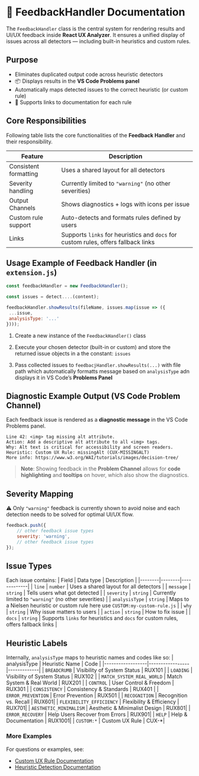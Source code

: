 # 🧾 FeedbackHandler Documentation

The `FeedbackHandler` class is the central system for rendering results and UI/UX feedback inside **React UX Analyzer**. It ensures a unified display of issues across all detectors — including built-in heuristics and custom rules.

## Purpose

- Eliminates duplicated output code across heuristic detectors
- 📦 Displays results in the **VS Code Problems panel**
- Automatically maps detected issues to the correct heuristic (or custom rule)
- 🔗 Supports links to documentation for each rule

## Core Responsibilities
Following table lists the core functionalities of the **Feedback Handler** and their responsibility.

| Feature | Description |
|--------|-------------|
| Consistent formatting | Uses a shared layout for all detectors |
| Severity handling | Currently limited to `"warning"` (no other severities) |
| Output Channels | Shows diagnostics + logs with icons per issue |
| Custom rule support | Auto-detects and formats rules defined by users |
| Links | Supports `links` for heuristics and `docs` for custom rules, offers fallback links |

## Usage Example of Feedback Handler (in `extension.js`)
```js
const feedbackHandler = new FeedbackHandler();

const issues = detect....(content);

feedbackHandler.showResults(fileName, issues.map(issue => ({
 ...issue,
 analysisType: '...'
})));
```

1. Create a new instance of the `FeedbackHandler()` class

2. Execute your chosen detector (built-in or custom) and store the returned issue objects in a the constant:  `issues`

3. Pass collected issues to `feedbacjHandler.showResults(...)` with file path which automatically formatts message based on `analysisType` adn displays it in  VS Code’s **Problems Panel**
 
## Diagnostic Example Output (VS Code Problem Channel)
Each feedback issue is rendered as a **diagnostic message** in the VS Code Problems panel.
```
Line 42: <img> tag missing alt attribute.
Action: Add a descriptive alt attribute to all <img> tags.
Why: Alt text is critical for accessibility and screen readers.
Heuristic: Custom UX Rule: missingAlt (CUX-MISSINGALT)
More info: https://www.w3.org/WAI/tutorials/images/decision-tree/
```

> **Note**: Showing feedback in the **Problem Channel** allows for **code highlighting** and **tooltips** on hover, which also show the diagnostics.

## Severity Mapping
⚠️ Only `"warning"` feedback is currently shown to avoid noise and each detection needs to be solved for optimal UI/UX flow.
```js
feedback.push({    
    // other feedback issue types
    severity: 'warning',
    // other feedback issue types        
});
```

## Issue Types
Each issue contains:
| Field | Data type | Description |
|--------|--------|-------------|
| `line`  | `number` | Uses a shared layout for all detectors |
| `message` | `string` | Tells users what got detected  |
| `severity` | `string` | Currently limited to `"warning"` (no other severities) |
| `analysisType` | `string` | Maps to a Nielsen heuristic or custom rule here use `CUSTOM:my-custom-rule.js` |
| `why` | `string` | Why issue matters to users |
| `action` | `string` | How to fix issue |
| `docs` | `string` | Supports `links` for heuristics and `docs` for custom rules, offers fallback links |


## Heuristic Labels
Internally, `analysisType` maps to heuristic names and codes like so:
| analysisType | Heuristic Name | Code |
|------------------|-----------------|-------------|
| `BREADCRUMB`  | Visibility of System Status | RUX101 |
| `LOADING` | Visibility of System Status | RUX102  |
| `MATCH_SYSTEM_REAL_WORLD` | Match System & Real World | RUX201 |
| `CONTROL` | User Control & Freedom | RUX301 |
| `CONSISTENCY` | Consistency & Standards | RUX401 |
| `ERROR_PREVENTION` | Error Prevention | RUX501 |
| `RECOGNITION` | Recognition vs. Recall | RUX601|
| `FLEXIBILITY_EFFICIENCY` | Flexibility & Efficiency | RUX701|
| `AESTHETIC_MINIMALISM` | Aesthetic & Minimalist Design | RUX801|
| `ERROR_RECOVERY` | Help Users Recover from Errors | RUX901|
| `HELP` | Help & Documentation | RUX1001|
| `CUSTOM:*` | Custom UX Rule | CUX-*|

### More Examples
For questions or examples, see:
- [Custom UX Rule Documentation](./utils/CUSTOM-RULES.md)
- [Heuristic Detection Documentation](./HEURISTICS.md)